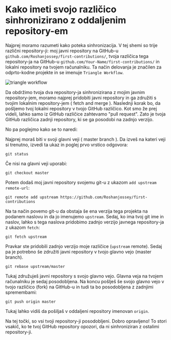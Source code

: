 # Kako imeti svojo različico sinhronizirano z oddaljenim repository-em

Najprej moramo razumeti kako poteka sinhronizacija. V tej shemi so trije
različni repository-ji: moj javni repository na GitHub-u
`github.com/Roshanjossey/first-contributions/`, tvoja različica tega
repository-ja na GitHub-u `github.com/Your-Name/first-contributions/` in lokalni
repository na tvojem računalniku. Ta način delovanja je značilen za odprto-kodne
projekte in se imenuje `Triangle Workflow`.

<img style="float;" src="https://firstcontributions.github.io/assets/additional-material/triangle_workflow.png" alt="triangle workflow" />

Da obdržimo tvoja dva repository-ja sinhronizirana z mojim javnim
repository-jem, moramo najprej pridobiti javni repository in ga združiti s
tvojim lokalnim repository-jem ( fetch and merge ). Naslednji korak bo, da
pošljemo tvoj lokalni repository v tvojo GitHub različico. Kot smo že prej
videli, lahko samo iz GitHub različice zahtevamo "pull request". Zato je tvoja
GitHub različica zadnji repository, ki se ga posodobi na zadnjo verzijo.

No pa poglejmo kako se to naredi:

Najprej moraš biti v svoji glavni veji ( master branch ). Da izveš na kateri
veji si trenutno, izvedi ta ukaz in poglej prvo vrstico odgovora:

```
git status
```

Če nisi na glavni veji uporabi:

```
git checkout master
```

Potem dodaš moj javni repository svojemu git-u z ukazom
`add upstream remote-url`:

```
git remote add upstream https://github.com/Roshanjossey/first-contributions
```

Na ta način povemo git-u da obstaja še ena verzija tega projekta na podanem
naslovu in da jo imenujemo `upstream`. Sedaj, ko ima tvoj git ime in naslov,
lahko s tega naslova pridobimo zadnjo verzijo javnega repository-ja z ukazom
`fetch`:

```
git fetch upstream
```

Pravkar ste pridobili zadnjo verzijo moje različice (`upstream` remote). Sedaj
pa je potrebno še združiti javni repository v tvojo glavno vejo (master branch).

```
git rebase upstream/master
```

Tukaj združuješ javni repository s svojo glavno vejo. Glavna veja na tvojem
računalniku je sedaj posodobljena. Na koncu pošlješ še svojo glavno vejo v tvojo
različico (fork) na GitHub-u in tudi ta bo posodobljena z zadnjimi spremembami:

```
git push origin master
```

Tukaj lahko vidiš da pošiljaš v oddaljeni repository imenovan `origin`.

Na tej točki, so vsi tvoji repository-ji posodobljeni. Dobro opravljeno! To
stori vsakič, ko te tvoj GitHub repository opozori, da ni sinhroniziran z
ostalimi repository-ji.
